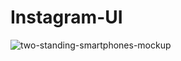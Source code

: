 # Instagram-UI
![two-standing-smartphones-mockup](https://github.com/Sarah123a/instagram-UI/assets/109565786/71dbcaf4-6ef3-4ab2-beaf-5f375234bcb2)
